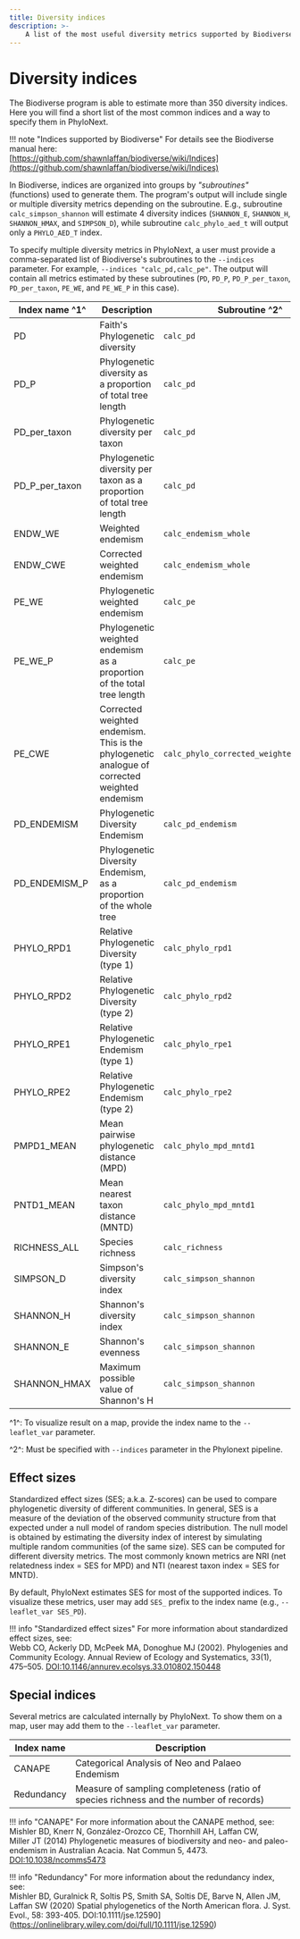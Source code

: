 ```yaml
---
title: Diversity indices
description: >-
    A list of the most useful diversity metrics supported by Biodiverse, which could be specified in PhyloNext.
---
```


# Diversity indices

The Biodiverse program is able to estimate more than 350 diversity indices.  
Here you will find a short list of the most common indices and a way to specify them in PhyloNext.  

!!! note "Indices supported by Biodiverse"
    For details see the Biodiverse manual here:  
    [https://github.com/shawnlaffan/biodiverse/wiki/Indices](https://github.com/shawnlaffan/biodiverse/wiki/Indices)  


In Biodiverse, indices are organized into groups by *"subroutines"* (functions) used to generate them. 
The program's output will include single or multiple diversity metrics depending on the subroutine. 
E.g., subroutine `calc_simpson_shannon` will estimate 4 diversity indices (`SHANNON_E`, `SHANNON_H`, `SHANNON_HMAX`, and `SIMPSON_D`), 
while subroutine `calc_phylo_aed_t` will output only a `PHYLO_AED_T` index.  

To specify multiple diversity metrics in PhyloNext, a user must provide a comma-separated list of Biodiverse's subroutines to the `--indices` parameter. 
For example, `--indices "calc_pd,calc_pe"`. 
The output will contain all metrics estimated by these subroutines (`PD`, `PD_P`, `PD_P_per_taxon`, `PD_per_taxon`, `PE_WE`, and `PE_WE_P` in this case).  

| Index name ^1^ | Description                                                                                   | Subroutine ^2^                           |
| -------------- | --------------------------------------------------------------------------------------------- | ---------------------------------------- |
| PD             | Faith's Phylogenetic diversity                                                                | `calc_pd`                                |
| PD_P           | Phylogenetic diversity as a proportion of total tree length                                   | `calc_pd`                                |
| PD_per_taxon   | Phylogenetic diversity per taxon                                                              | `calc_pd`                                |
| PD_P_per_taxon | Phylogenetic diversity per taxon as a proportion of total tree length                         | `calc_pd`                                |
| ENDW_WE        | Weighted endemism                                                                             | `calc_endemism_whole`                    |
| ENDW_CWE       | Corrected weighted endemism                                                                   | `calc_endemism_whole`                    |
| PE_WE          | Phylogenetic weighted endemism                                                                | `calc_pe`                                |
| PE_WE_P        | Phylogenetic weighted endemism as a proportion of the total tree length                       | `calc_pe`                                |
| PE_CWE         | Corrected weighted endemism. This is the phylogenetic analogue of corrected weighted endemism | `calc_phylo_corrected_weighted_endemism` |
| PD_ENDEMISM    | Phylogenetic Diversity Endemism                                                               | `calc_pd_endemism`                       |
| PD_ENDEMISM_P  | Phylogenetic Diversity Endemism, as a proportion of the whole tree                            | `calc_pd_endemism`                       |
| PHYLO_RPD1     | Relative Phylogenetic Diversity (type 1)                                                      | `calc_phylo_rpd1`                        |
| PHYLO_RPD2     | Relative Phylogenetic Diversity (type 2)                                                      | `calc_phylo_rpd2`                        |
| PHYLO_RPE1     | Relative Phylogenetic Endemism (type 1)                                                       | `calc_phylo_rpe1`                        |
| PHYLO_RPE2     | Relative Phylogenetic Endemism (type 2)                                                       | `calc_phylo_rpe2`                        |
| PMPD1_MEAN     | Mean pairwise phylogenetic distance (MPD)                                                     | `calc_phylo_mpd_mntd1`                   |
| PNTD1_MEAN     | Mean nearest taxon distance (MNTD)                                                            | `calc_phylo_mpd_mntd1`                   |
| RICHNESS_ALL   | Species richness                                                                              | `calc_richness`                          |
| SIMPSON_D      | Simpson's diversity index                                                                     | `calc_simpson_shannon`                   |
| SHANNON_H      | Shannon's diversity index                                                                     | `calc_simpson_shannon`                   |
| SHANNON_E      | Shannon's evenness                                                                            | `calc_simpson_shannon`                   |
| SHANNON_HMAX   | Maximum possible value of Shannon's H                                                         | `calc_simpson_shannon`                   |

^1^: 
    To visualize result on a map, provide the index name to the `--leaflet_var` parameter.

^2^: 
    Must be specified with `--indices` parameter in the Phylonext pipeline.

## Effect sizes

Standardized effect sizes (SES; a.k.a. Z-scores) can be used to compare phylogenetic diversity of different communities. 
In general, SES is a measure of the deviation of the observed community structure from that expected under a null model of random species distribution. 
The null model is obtained by estimating the diversity index of interest by simulating multiple random communities (of the same size).
SES can be computed for different diversity metrics. 
The most commonly known metrics are NRI (net relatedness index = SES for MPD) and NTI (nearest taxon index = SES for MNTD).  

By default, PhyloNext estimates SES for most of the supported indices. 
To visualize these metrics, user may add `SES_` prefix to the index name (e.g., `--leaflet_var SES_PD`).

!!! info "Standardized effect sizes"
    For more information about standardized effect sizes, see:  
    Webb CO, Ackerly DD, McPeek MA, Donoghue MJ (2002). Phylogenies and Community Ecology. Annual Review of Ecology and Systematics, 33(1), 475–505. [DOI:10.1146/annurev.ecolsys.33.010802.150448](https://www.annualreviews.org/doi/abs/10.1146/annurev.ecolsys.33.010802.150448)



## Special indices

Several metrics are calculated internally by PhyloNext. 
To show them on a map, user may add them to the `--leaflet_var` parameter.  

| Index name | Description                                                                              |
| ---------- | ---------------------------------------------------------------------------------------- |
| CANAPE     | Categorical Analysis of Neo and Palaeo Endemism                                          |
| Redundancy | Measure of sampling completeness (ratio of species richness and the number of records)   |


!!! info "CANAPE"
    For more information about the CANAPE method, see:  
    Mishler BD, Knerr N, González-Orozco CE, Thornhill AH, Laffan CW, Miller JT (2014) Phylogenetic measures of biodiversity and neo- and paleo-endemism in Australian Acacia. Nat Commun 5, 4473. [DOI:10.1038/ncomms5473](https://www.nature.com/articles/ncomms5473)

!!! info "Redundancy"
    For more information about the redundancy index, see:  
    Mishler BD, Guralnick R, Soltis PS, Smith SA, Soltis DE, Barve N, Allen JM, Laffan SW (2020) Spatial phylogenetics of the North American flora. J. Syst. Evol., 58: 393-405. DOI:10.1111/jse.12590](https://onlinelibrary.wiley.com/doi/full/10.1111/jse.12590)

